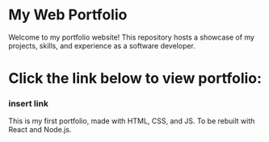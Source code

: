 # My Web Portfolio

Welcome to my portfolio website! This repository hosts a showcase of my projects, skills, and experience as a software developer.

# Click the link below to view portfolio:

### insert link



This is my first portfolio, made with HTML, CSS, and JS. To be rebuilt with React and Node.js.
